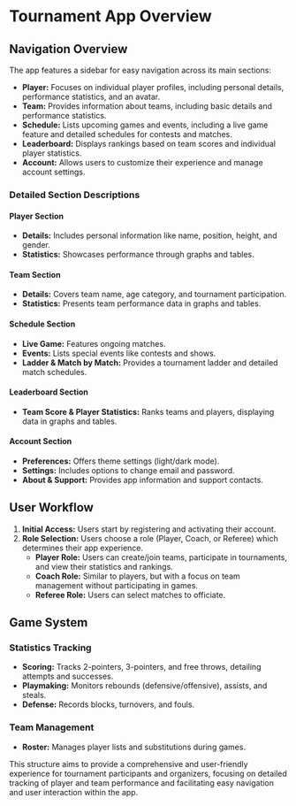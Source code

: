 # Tournament App Overview

## Navigation Overview

The app features a sidebar for easy navigation across its main sections:

- **Player:** Focuses on individual player profiles, including personal details, performance statistics, and an avatar.
- **Team:** Provides information about teams, including basic details and performance statistics.
- **Schedule:** Lists upcoming games and events, including a live game feature and detailed schedules for contests and matches.
- **Leaderboard:** Displays rankings based on team scores and individual player statistics.
- **Account:** Allows users to customize their experience and manage account settings.

### Detailed Section Descriptions

#### Player Section

- **Details:** Includes personal information like name, position, height, and gender.
- **Statistics:** Showcases performance through graphs and tables.

#### Team Section

- **Details:** Covers team name, age category, and tournament participation.
- **Statistics:** Presents team performance data in graphs and tables.

#### Schedule Section

- **Live Game:** Features ongoing matches.
- **Events:** Lists special events like contests and shows.
- **Ladder & Match by Match:** Provides a tournament ladder and detailed match schedules.

#### Leaderboard Section

- **Team Score & Player Statistics:** Ranks teams and players, displaying data in graphs and tables.

#### Account Section

- **Preferences:** Offers theme settings (light/dark mode).
- **Settings:** Includes options to change email and password.
- **About & Support:** Provides app information and support contacts.

## User Workflow

1. **Initial Access:** Users start by registering and activating their account.
2. **Role Selection:** Users choose a role (Player, Coach, or Referee) which determines their app experience.
   - **Player Role:** Users can create/join teams, participate in tournaments, and view their statistics and rankings.
   - **Coach Role:** Similar to players, but with a focus on team management without participating in games.
   - **Referee Role:** Users can select matches to officiate.

## Game System

### Statistics Tracking

- **Scoring:** Tracks 2-pointers, 3-pointers, and free throws, detailing attempts and successes.
- **Playmaking:** Monitors rebounds (defensive/offensive), assists, and steals.
- **Defense:** Records blocks, turnovers, and fouls.

### Team Management

- **Roster:** Manages player lists and substitutions during games.

This structure aims to provide a comprehensive and user-friendly experience for tournament participants and organizers, focusing on detailed tracking of player and team performance and facilitating easy navigation and user interaction within the app.
